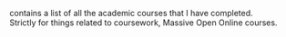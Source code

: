 contains a list of all the academic courses that I have completed. <br>
Strictly for things related to coursework, Massive Open Online courses. <br>
